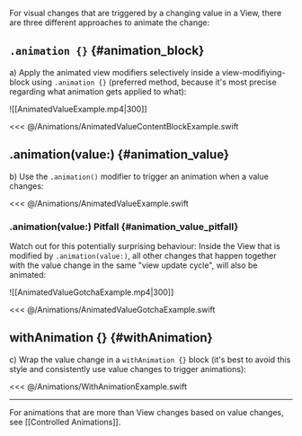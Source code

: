 For visual changes that are triggered by a changing value in a View, there are three different approaches to animate the change:

## `.animation {}` {#animation_block}

a) Apply the animated view modifiers selectively inside a view-modifiying-block using `.animation {}` (preferred method, because it's most precise regarding what animation gets applied to what):

![[AnimatedValueExample.mp4|300]]

<<< @/Animations/AnimatedValueContentBlockExample.swift

## .animation(value:) {#animation_value}

b) Use the `.animation()` modifier to trigger an animation when a value changes:

<<< @/Animations/AnimatedValueExample.swift

### .animation(value:) Pitfall {#animation_value_pitfall}

Watch out for this potentially surprising behaviour: Inside the View that is modified by `.animation(value:)`, all other changes that happen together with the value change in the same "view update cycle", will also be animated:

![[AnimatedValueGotchaExample.mp4|300]]

<<< @/Animations/AnimatedValueGotchaExample.swift

## withAnimation {} {#withAnimation}

c) Wrap the value change in a `withAnimation {}` block (it's best to avoid this style and consistently use value changes to trigger animations):

<<< @/Animations/WithAnimationExample.swift


---

For animations that are more than View changes based on value changes, see [[Controlled Animations]].

